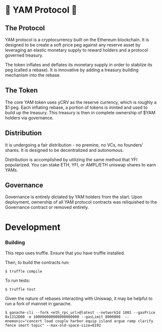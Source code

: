 # 🍠  YAM Protocol  🍠
## The Protocol
YAM protocol is a cryptocurrency built on the Ethereum blockchain. It is designed to be create a soft price peg against any reserve asset by leveraging an elastic monetary supply to reward holders and a protocol governed treasury.

The token inflates and deflates its monetary supply in order to stabilze its peg (called a rebase). It is innovative by adding a treasury building mechanism into the rebase.

## The Token
The core YAM token uses yCRV as the reserve currency, which is roughly a $1 peg. Each inflating rebase, a portion of tokens is minted and used to build up the treasury. This treasury is then in complete ownership of $YAM holders via governance.


## Distribution
It is undergoing a fair distribution - no premine, no VCs, no founders' shares. It is designed to be decentralized and autonomous.

Distribution is accomplished by utilizing the same method that YFI popularized. You can stake ETH, YFI, or AMPL/ETH uniswap shares to earn YAMs.

## Governance
Governance is entirely dictated by YAM holders from the start. Upon deployment, ownership of all YAM protocol contracts was reliquished to the Governance contract or removed entirely.

# Development
### Building
This repo uses truffle. Ensure that you have truffle installed.

Then, to build the contracts run:
```
$ truffle compile
```

To run tests:
```
$ truffle test
```

Given the nature of rebases interacting with Uniswap, it may be helpful to run a fork of mainnet in ganache.
```
$ ganache-cli --fork <eth_rpc_url>@latest --networkId 1001 --gasPrice 0x1312D00 -e 100000000000000000000 --gasLimit 8000000  --mnemonic="concert load couple harbor equip island argue ramp clarify fence smart topic" --max-old-space-size=8192
```
